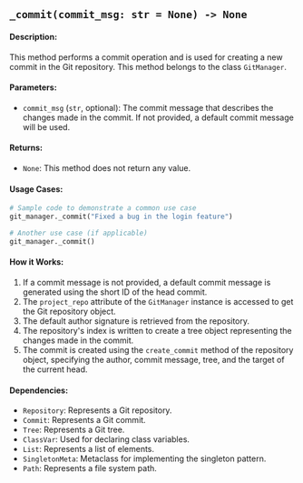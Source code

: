 ## `_commit(commit_msg: str = None) -> None`

#### Description:
This method performs a commit operation and is used for creating a new commit in the Git repository. This method belongs to the class `GitManager`.

#### Parameters:
- `commit_msg` (`str`, optional): The commit message that describes the changes made in the commit. If not provided, a default commit message will be used.

#### Returns:
- `None`: This method does not return any value.

#### Usage Cases:

```python
# Sample code to demonstrate a common use case
git_manager._commit("Fixed a bug in the login feature")

# Another use case (if applicable)
git_manager._commit()
```

#### How it Works:
1. If a commit message is not provided, a default commit message is generated using the short ID of the head commit.
2. The `project_repo` attribute of the `GitManager` instance is accessed to get the Git repository object.
3. The default author signature is retrieved from the repository.
4. The repository's index is written to create a tree object representing the changes made in the commit.
5. The commit is created using the `create_commit` method of the repository object, specifying the author, commit message, tree, and the target of the current head.

#### Dependencies:
- `Repository`: Represents a Git repository.
- `Commit`: Represents a Git commit.
- `Tree`: Represents a Git tree.
- `ClassVar`: Used for declaring class variables.
- `List`: Represents a list of elements.
- `SingletonMeta`: Metaclass for implementing the singleton pattern.
- `Path`: Represents a file system path.